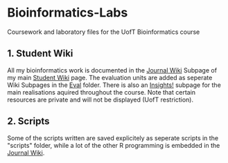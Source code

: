 # Bioinformatics-Labs
Coursework and laboratory files for the UofT Bioinformatics course

## 1. Student Wiki

All my bioinformatics work is documented in the [Journal Wiki](https://github.com/PsiPhiTheta/Bioinformatics-Labs/blob/master/StudentWiki/User-Thomas%20Hollis/Journal.wiki) Subpage of my main [Student Wiki](https://github.com/PsiPhiTheta/Bioinformatics-Labs/blob/master/StudentWiki/User:Thomas%20Hollis.wiki) page. The evaluation units are added as seperate Wiki Subpages in the [Eval](https://github.com/PsiPhiTheta/Bioinformatics-Labs/tree/master/StudentWiki/User-Thomas%20Hollis/Evals) folder. There is also an [Insights!](https://github.com/PsiPhiTheta/Bioinformatics-Labs/blob/master/StudentWiki/User-Thomas%20Hollis/insights!.wiki) subpage for the main realisations aquired throughout the course. Note that certain resources are private and will not be displayed (UofT restriction). 

## 2. Scripts

Some of the scripts written are saved explicitely as seperate scripts in the "scripts" folder, while a lot of the other R programming is embedded in the [Journal Wiki](https://github.com/PsiPhiTheta/Bioinformatics-Labs/blob/master/StudentWiki/User-Thomas%20Hollis/Journal.wiki).


